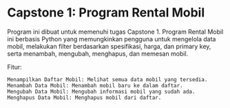 # Capstone 1: Program Rental Mobil

Program ini dibuat untuk memenuhi tugas Capstone 1. Program Rental Mobil ini berbasis Python yang memungkinkan pengguna untuk mengelola data mobil, melakukan filter berdasarkan spesifikasi, harga, dan primary key, serta menambah, mengubah, menghapus, dan memesan mobil.

Fitur:

    Menampilkan Daftar Mobil: Melihat semua data mobil yang tersedia.
    Menambah Data Mobil: Menambah mobil baru ke dalam daftar.
    Mengubah Data Mobil: Mengubah informasi mobil yang sudah ada.
    Menghapus Data Mobil: Menghapus mobil dari daftar.
